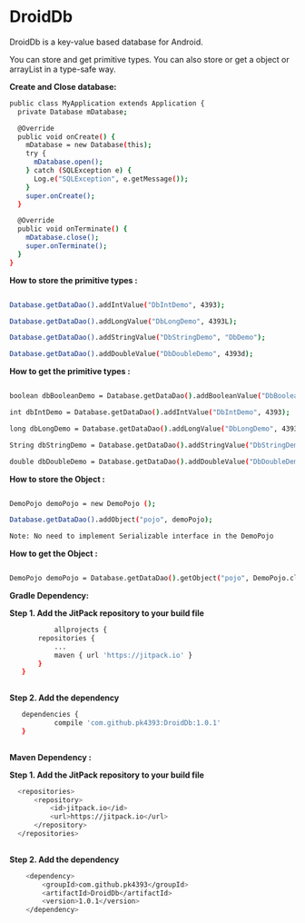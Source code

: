 # DroidDb
DroidDb is a key-value based database for Android.

You can store and get primitive types. You can also store or get a object or arrayList in a type-safe way.

**Create and Close database:**

```sh
public class MyApplication extends Application {
  private Database mDatabase;

  @Override
  public void onCreate() {
    mDatabase = new Database(this);
    try {
      mDatabase.open();
    } catch (SQLException e) {
      Log.e("SQLException", e.getMessage());
    }
    super.onCreate();
  }

  @Override
  public void onTerminate() {
    mDatabase.close();
    super.onTerminate();
  }
}

```

**How to store the primitive types :**

```sh Database.getDataDao().addBooleanValue("DbBooleanDemo", true);

Database.getDataDao().addIntValue("DbIntDemo", 4393);

Database.getDataDao().addLongValue("DbLongDemo", 4393L);

Database.getDataDao().addStringValue("DbStringDemo", "DbDemo");

Database.getDataDao().addDoubleValue("DbDoubleDemo", 4393d);

```


**How to get the primitive types :**

```sh

boolean dbBooleanDemo = Database.getDataDao().addBooleanValue("DbBooleanDemo", true);

int dbIntDemo = Database.getDataDao().addIntValue("DbIntDemo", 4393);

long dbLongDemo = Database.getDataDao().addLongValue("DbLongDemo", 4393L);

String dbStringDemo = Database.getDataDao().addStringValue("DbStringDemo", "DbDemo");

double dbDoubleDemo = Database.getDataDao().addDoubleValue("DbDoubleDemo", 4393d);
```


**How to store the Object :**

```sh

DemoPojo demoPojo = new DemoPojo ();

Database.getDataDao().addObject("pojo", demoPojo);

Note: No need to implement Serializable interface in the DemoPojo

```


**How to get the Object :**

```sh

DemoPojo demoPojo = Database.getDataDao().getObject("pojo", DemoPojo.class);
```



**Gradle Dependency:**

 **Step 1. Add the JitPack repository to your build file**
 
 ```sh
			allprojects {
		repositories {
			...
			maven { url 'https://jitpack.io' }
		}
	}
	
```
  
**Step 2. Add the dependency**

 ```sh
	dependencies {
	        compile 'com.github.pk4393:DroidDb:1.0.1'
	}
	
```
  
  **Maven Dependency :**
  
  **Step 1. Add the JitPack repository to your build file**
  
  ```sh
 	<repositories>
		<repository>
		    <id>jitpack.io</id>
		    <url>https://jitpack.io</url>
		</repository>
	</repositories>
	
```
  
**Step 2. Add the dependency**

```sh
	<dependency>
	    <groupId>com.github.pk4393</groupId>
	    <artifactId>DroidDb</artifactId>
	    <version>1.0.1</version>
	</dependency>
```
